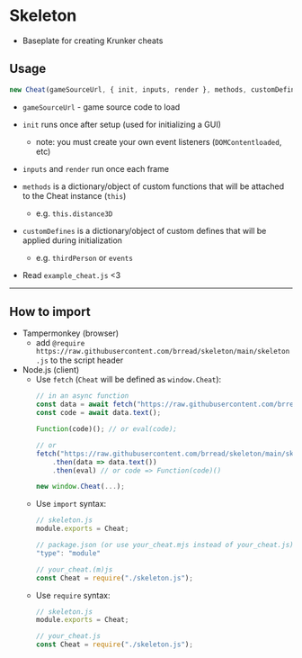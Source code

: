 # Skeleton
- Baseplate for creating Krunker cheats

## Usage
```js
new Cheat(gameSourceUrl, { init, inputs, render }, methods, customDefines);
```

- `gameSourceUrl` - game source code to load

- `init` runs once after setup (used for initializing a GUI)
  - note: you must create your own event listeners (`DOMContentloaded`, etc)
- `inputs` and `render` run once each frame

- `methods` is a dictionary/object of custom functions that will be attached to the Cheat instance (`this`)
  - e.g. `this.distance3D`
- `customDefines` is a dictionary/object of custom defines that will be applied during initialization
  - e.g. `thirdPerson` or `events`
- Read `example_cheat.js` <3

<hr>

## How to import
- Tampermonkey (browser)
  - add `@require https://raw.githubusercontent.com/brread/skeleton/main/skeleton.js` to the script header
- Node.js (client)
  - Use `fetch` (`Cheat` will be defined as `window.Cheat`):
    ```js
    // in an async function
    const data = await fetch("https://raw.githubusercontent.com/brread/skeleton/main/skeleton.js");
    const code = await data.text();

    Function(code)(); // or eval(code);
    
    // or
    fetch("https://raw.githubusercontent.com/brread/skeleton/main/skeleton.js")
        .then(data => data.text())
        .then(eval) // or code => Function(code)()

    new window.Cheat(...);
    ```
  - Use `import` syntax:
      ```js
      // skeleton.js
      module.exports = Cheat;

      // package.json (or use your_cheat.mjs instead of your_cheat.js)
      "type": "module"

      // your_cheat.(m)js
      const Cheat = require("./skeleton.js");
      ```  
  - Use `require` syntax:
      ```js
      // skeleton.js
      module.exports = Cheat;

      // your_cheat.js
      const Cheat = require("./skeleton.js");
      ```  
